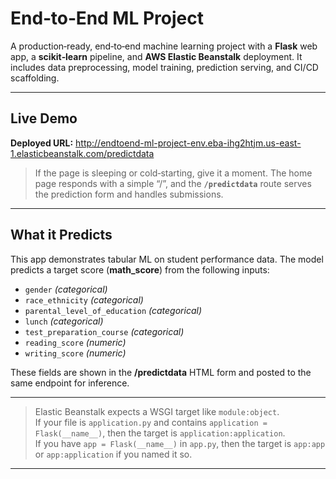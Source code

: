 # End‑to‑End ML Project

A production‑ready, end‑to‑end machine learning project with a **Flask** web app, a **scikit‑learn** pipeline, and **AWS Elastic Beanstalk** deployment. It includes data preprocessing, model training, prediction serving, and CI/CD scaffolding.

---

## Live Demo

**Deployed URL:** http://endtoend-ml-project-env.eba-ihg2htjm.us-east-1.elasticbeanstalk.com/predictdata

> If the page is sleeping or cold‑starting, give it a moment. The home page responds with a simple “/”, and the **`/predictdata`** route serves the prediction form and handles submissions.

---

## What it Predicts

This app demonstrates tabular ML on student performance data. The model predicts a target score (**math_score**) from the following inputs:

- `gender` *(categorical)*  
- `race_ethnicity` *(categorical)*  
- `parental_level_of_education` *(categorical)*  
- `lunch` *(categorical)*  
- `test_preparation_course` *(categorical)*  
- `reading_score` *(numeric)*  
- `writing_score` *(numeric)*

These fields are shown in the **/predictdata** HTML form and posted to the same endpoint for inference.

---


>  Elastic Beanstalk expects a WSGI target like `module:object`.  
> If your file is `application.py` and contains `application = Flask(__name__)`, then the target is `application:application`.  
> If you have `app = Flask(__name__)` in `app.py`, then the target is `app:app` or `app:application` if you named it so.


---